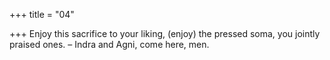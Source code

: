 +++
title = "04"

+++
Enjoy this sacrifice to your liking, (enjoy) the pressed soma, you jointly  praised ones.
– Indra and Agni, come here, men.